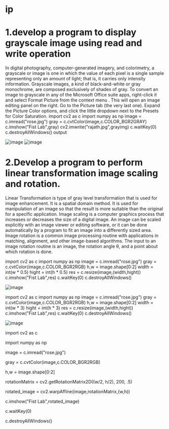 # ip
# 1.develop a program to display grayscale image using read and write operation
In digital photography, computer-generated imagery, and colorimetry, a grayscale or image is one in which the value of each pixel is a single sample representing only an amount of light; that is, it carries only intensity information. Grayscale images, a kind of black-and-white or gray monochrome, are composed exclusively of shades of gray.
To convert an image to grayscale in any of the Microsoft Office suite apps, right-click it and select Format Picture from the context menu . This will open an image editing panel on the right. Go to the Picture tab (the very last one). Expand the Picture Color options, and click the little dropdown next to the Presets for Color Saturation.
import cv2 as c
import numpy as np
image = c.imread("rose.jpg")
gray  = c.cvtColor(image,c.COLOR_BGR2GRAY)
c.imshow("Fist Lab",gray)
cv2.imwrite("rajath.jpg",grayimg)
c.waitKey(0)
c.destroyAllWindows()
output


![image](https://user-images.githubusercontent.com/72590669/104425684-f8adbd80-55a6-11eb-846c-90960482e44d.png)
![image](https://user-images.githubusercontent.com/72590669/104426836-7faf6580-55a8-11eb-9fc9-0ba7d7901ada.png)

# 2.Develop a program to perform linear transformation image scaling and rotation.
Linear Transformation is type of gray level transformation that is used for image enhancement. It is a spatial domain method. It is used for manipulation of an image so that the result is more suitable than the original for a specific application.
Image scaling is a computer graphics process that increases or decreases the size of a digital image. An image can be scaled explicitly with an image viewer or editing software, or it can be done automatically by a program to fit an image into a differently sized area.
Image rotation is a common image processing routine with applications in matching, alignment, and other image-based algorithms. The input to an image rotation routine is an image, the rotation angle θ, and a point about which rotation is done.

import cv2 as c
import numpy as np
image = c.imread("rose.jpg")
gray = c.cvtColor(image,c.COLOR_BGR2RGB)
h,w = image.shape[0:2]
width = int(w * 0.5)
hight = int(h * 0.5)
res = c.resize(image,(width,hight))
c.imshow("Fist Lab",res)
c.waitKey(0)
c.destroyAllWindows()

![image](https://user-images.githubusercontent.com/72590669/104428118-14669300-55aa-11eb-98ca-867d28539de4.png)





import cv2 as c
import numpy as np
image = c.imread("rose.jpg")
gray = c.cvtColor(image,c.COLOR_BGR2RGB)
h,w = image.shape[0:2]
width = int(w * 3)
hight = int(h * 3)
res = c.resize(image,(width,hight))
c.imshow("Fist Lab",res)
c.waitKey(0)
c.destroyAllWindows()

![image](https://user-images.githubusercontent.com/72590669/104428437-7d4e0b00-55aa-11eb-876c-2ff0d8bf51a7.png)







import cv2 as c

import numpy as np

image = c.imread("rose.jpg")

gray = c.cvtColor(image,c.COLOR_BGR2RGB)

h,w = image.shape[0:2]

rotationMatrix = cv2.getRotationMatrix2D((w/2, h/2), 200, .5)

rotated_image = cv2.warpAffine(image,rotationMatrix,(w,h))

c.imshow("Fist Lab",rotated_image)

c.waitKey(0)

c.destroyAllWindows()
